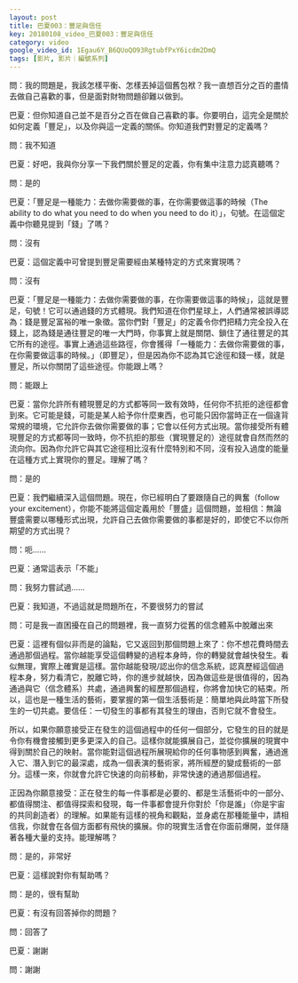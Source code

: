 ```yaml
---
layout: post
title: 巴夏003：豐足與信任
key: 20180108_video_巴夏003：豐足與信任
category: video
google_video_id: 1Egau6Y_B6QUoQO93RgtubfPxY6icdm2DmQ
tags: [影片, 影片｜編號系列]
---
```



問：我的問題是，我該怎樣平衡、怎樣丟掉這個舊包袱？我一直想百分之百的盡情去做自己喜歡的事，但是面對財物問題卻難以做到。

巴夏：但你知道自己並不是百分之百在做自己喜歡的事。你要明白，這完全是關於如何定義「豐足」，以及你與這一定義的關係。你知道我們對豐足的定義嗎？

問：我不知道

巴夏：好吧，我與你分享一下我們關於豐足的定義，你有集中注意力認真聽嗎？

問：是的

巴夏：「豐足是一種能力：去做你需要做的事，在你需要做這事的時候（The ability to do what you need to do when you need to do it）」，句號。在這個定義中你聽見提到「錢」了嗎？

問：沒有

巴夏：這個定義中可曾提到豐足需要經由某種特定的方式來實現嗎？

問：沒有

巴夏：「豐足是一種能力：去做你需要做的事，在你需要做這事的時候」，這就是豐足，句號！它可以通過錢的方式體現。我們知道在你們星球上，人們通常被誤導認為：錢是豐足富裕的唯一象徵。當你們對「豐足」的定義令你們把精力完全投入在錢上，認為錢是通往豐足的唯一大門時，你事實上就是關閉、鎖住了通往豐足的其它所有的途徑。事實上通過這些路徑，你會獲得「一種能力：去做你需要做的事，在你需要做這事的時候。」（即豐足），但是因為你不認為其它途徑和錢一樣，就是豐足，所以你關閉了這些途徑。你能跟上嗎？

問：能跟上

巴夏：當你允許所有體現豐足的方式都等同一致有效時，任何你不抗拒的途徑都會到來。它可能是錢，可能是某人給予你什麼東西，也可能只因你當時正在一個違背常規的環境，它允許你去做你需要做的事；它會以任何方式出現。當你接受所有體現豐足的方式都等同一致時，你不抗拒的那些（實現豐足的）途徑就會自然而然的流向你。因為你允許它與其它途徑相比沒有什麼特別和不同，沒有投入過度的能量在這種方式上實現你的豐足。理解了嗎？

問：是的

巴夏：我們繼續深入這個問題。現在，你已經明白了要跟隨自己的興奮（follow your excitement），你能不能將這個定義用於「豐盛」這個問題，並相信：無論豐盛需要以哪種形式出現，允許自己去做你需要做的事都是好的，即使它不以你所期望的方式出現？

問：呃......

巴夏：通常這表示「不能」

問：我努力嘗試過......

巴夏：我知道，不過這就是問題所在，不要很努力的嘗試

問：可是我一直困擾在自己的問題裡，我一直努力從舊的信念體系中脫離出來

巴夏：這裡有個似非而是的論點，它又返回到那個問題上來了：你不想花費時間去通過那個過程。當你越能享受這個轉變的過程本身時，你的轉變就會越快發生。看似無理，實際上確實是這樣。當你越能發現/認出你的信念系統，認真歷經這個過程本身，努力看清它，脫離它時，你的進步就越快，因為做這些是很值得的，因為通過與它（信念體系）共處，通過興奮的經歷那個過程，你將會加快它的結束。所以，這也是一種生活的藝術，要掌握的第一個生活藝術是：簡單地與此時當下所發生的一切共處。要信任：一切發生的事都有其發生的理由，否則它就不會發生。

所以，如果你願意接受正在發生的這個過程中的任何一個部分，它發生的目的就是令你有機會接觸到更多更深入的自己。這樣你就能擴展自己，並從你擴展的現實中得到關於自己的映射。當你能對這個過程所展現給你的任何事物感到興奮，通過進入它、潛入到它的最深處，成為一個表演的藝術家，將所經歷的變成藝術的一部分。這樣一來，你就會允許它快速的向前移動，非常快速的通過那個過程。

正因為你願意接受：正在發生的每一件事都是必要的、都是生活藝術中的一部分、都值得關注、都值得探索和發現，每一件事都會提升你對於「你是誰」（你是宇宙的共同創造者）的理解。如果能有這樣的視角和觀點，並身處在那種能量中，請相信我，你就會在各個方面都有飛快的擴展。你的現實生活會在你面前爆開，並伴隨著各種大量的支持。能理解嗎？

問：是的，非常好

巴夏：這樣說對你有幫助嗎？

問：是的，很有幫助

巴夏：有沒有回答掉你的問題？

問：回答了

巴夏：謝謝

問：謝謝
